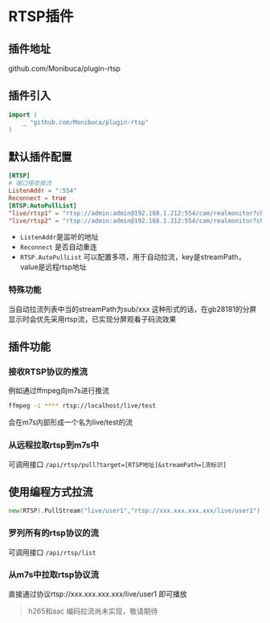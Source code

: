 # RTSP插件

## 插件地址

github.com/Monibuca/plugin-rtsp

## 插件引入
```go
import (
    _ "github.com/Monibuca/plugin-rtsp"
)
```

## 默认插件配置

```toml
[RTSP]
# 端口接收推流
ListenAddr = ":554"
Reconnect = true
[RTSP.AutoPullList]
"live/rtsp1" = "rtsp://admin:admin@192.168.1.212:554/cam/realmonitor?channel=1&subtype=1"
"live/rtsp2" = "rtsp://admin:admin@192.168.1.212:554/cam/realmonitor?channel=2&subtype=1"
```

- `ListenAddr`是监听的地址
- `Reconnect` 是否自动重连
- `RTSP.AutoPullList` 可以配置多项，用于自动拉流，key是streamPath，value是远程rtsp地址

### 特殊功能

当自动拉流列表中当的streamPath为sub/xxx 这种形式的话，在gb28181的分屏显示时会优先采用rtsp流，已实现分屏观看子码流效果
## 插件功能

### 接收RTSP协议的推流

例如通过ffmpeg向m7s进行推流

```bash
ffmpeg -i **** rtsp://localhost/live/test
```

会在m7s内部形成一个名为live/test的流

### 从远程拉取rtsp到m7s中

可调用接口
`/api/rtsp/pull?target=[RTSP地址]&streamPath=[流标识]`

## 使用编程方式拉流
```go
new(RTSP).PullStream("live/user1","rtsp://xxx.xxx.xxx.xxx/live/user1") 
```

### 罗列所有的rtsp协议的流

可调用接口
`/api/rtsp/list`

### 从m7s中拉取rtsp协议流

直接通过协议rtsp://xxx.xxx.xxx.xxx/live/user1 即可播放
> h265和aac 编码拉流尚未实现，敬请期待
